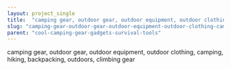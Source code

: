 ```yaml
---
layout: project_single
title:  "camping gear, outdoor gear, outdoor equipment, outdoor clothing, camping, hiking, backpacking, outdoors, climbing gear"
slug: "camping-gear-outdoor-gear-outdoor-equipment-outdoor-clothing-camping-hiking-backpacking-outdoors-climbing-gear"
parent: "cool-camping-gear-gadgets-survival-tools"
---
```

camping gear, outdoor gear, outdoor equipment, outdoor clothing, camping, hiking, backpacking, outdoors, climbing gear